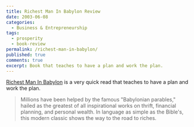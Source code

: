 ```yaml
---
title: Richest Man In Babylon Review
date: 2003-06-08
categories:
  - Business & Entrepreneurship
tags:
  - prosperity
  - book-review
permalink: /richest-man-in-babylon/
published: true
comments: true
excerpt: Book that teaches to have a plan and work the plan.
---
```

[Richest Man In Babylon](https://amzn.to/3Y3qC7U) is a very quick read that teaches to have a plan and work the plan.

>Millions have been helped by the famous "Babylonian parables," hailed as the greatest of all inspirational works on thrift, financial planning, and personal wealth. In language as simple as the Bible's, this modern classic shows the way to the road to riches.